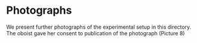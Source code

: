 # Photographs
We present further photographs of the experimental setup in this directory. The oboist gave her consent to publication of the photograph (Picture 8)
